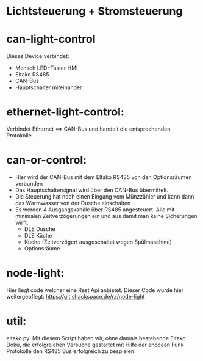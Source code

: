 Lichtsteuerung + Stromsteuerung
===============================

can-light-control
=================
Dieses Device verbindet:
- Mensch LED+Taster HMI
- Eltako RS485
- CAN-Bus
- Hauptschalter
miteinander.

ethernet-light-control:
=======================
Verbindet Ethernet <=> CAN-Bus und handelt die entsprechenden Protokolle.

can-or-control:
===============
- Hier wird der CAN-Bus mit dem Eltako RS485 von den Optionsräumen verbunden
- Das Hauptschaltersignal wird über den CAN-Bus übermittelt.
- Die Steuerung hat noch einen Eingang vom Münzzähler und kann dann das Warmwasser von der Dusche einschalten
- Es werden 4 Ausgangskanäle über RS485 angesteuert. Alle mit minimalen Zeitverzögerungen ein und aus damit man keine Sicherungen wirft.
  - DLE Dusche
  - DLE Küche
  - Küche (Zeitverzögert ausgeschaltet wegen Spülmaschine)
  - Optionsräume

node-light:
===========
Hier liegt code welcher eine Rest Api anbietet.
Dieser Code wurde hier weitergepflegt:
https://git.shackspace.de/rz/node-light


util:
=====
eltako.py: Mit diesem Script haben wir, ohne damals bestehende Eltako Doku, die erfolgreichen Versuche gestartet mit Hilfe der enocean Funk Protokolle den RS485 Bus erfolgreich zu bespielen.
